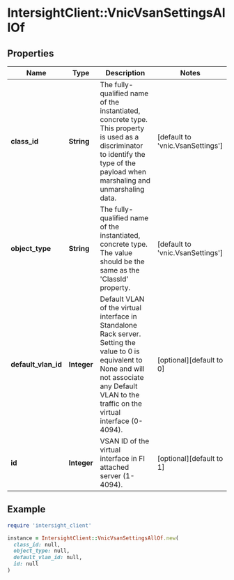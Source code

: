 # IntersightClient::VnicVsanSettingsAllOf

## Properties

| Name | Type | Description | Notes |
| ---- | ---- | ----------- | ----- |
| **class_id** | **String** | The fully-qualified name of the instantiated, concrete type. This property is used as a discriminator to identify the type of the payload when marshaling and unmarshaling data. | [default to &#39;vnic.VsanSettings&#39;] |
| **object_type** | **String** | The fully-qualified name of the instantiated, concrete type. The value should be the same as the &#39;ClassId&#39; property. | [default to &#39;vnic.VsanSettings&#39;] |
| **default_vlan_id** | **Integer** | Default VLAN of the virtual interface in Standalone Rack server. Setting the value to 0 is equivalent to None and will not associate any Default VLAN to the traffic on the virtual interface (0-4094). | [optional][default to 0] |
| **id** | **Integer** | VSAN ID of the virtual interface in FI attached server (1-4094). | [optional][default to 1] |

## Example

```ruby
require 'intersight_client'

instance = IntersightClient::VnicVsanSettingsAllOf.new(
  class_id: null,
  object_type: null,
  default_vlan_id: null,
  id: null
)
```

